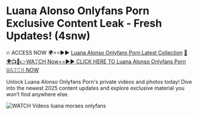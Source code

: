 # Luana Alonso Onlyfans Porn Exclusive Content Leak - Fresh Updates! (4snw)

🔥 ACCESS NOW 🌍==►► <a href="https://tinyurl.com/3fjeunct" rel="nofollow">Luana Alonso Onlyfans Porn Latest Collection</a></h3>
[🔴🌍📺📱👉WA𝚃CH Now==►► CLICK HERE TO Luana Alonso Onlyfans Porn 𝚆𝙰𝚃𝙲𝙷 NOW](https://tinyurl.com/3fjeunct)

Unlock Luana Alonso Onlyfans Porn's private videos and photos today! Dive into the newest 2025 content updates and explore exclusive material you won’t find anywhere else.


<a href="https://tinyurl.com/3fjeunct" rel="nofollow" data-target="animated-image.originalLink"><img src="https://camo.githubusercontent.com/8a4f000d20f83aca3bf7ec5f350d767afa0574a8a352519fd8cfa583a6f93a33/68747470733a2f2f692e696d6775722e636f6d2f644a486b345a712e676966" alt="WATCH Videos" data-canonical-src="https://i.imgur.com/dJHk4Zq.gif" style="max-width: 100%; display: inline-block;" data-target="animated-image.originalImage"></a>
luana moraes onlyfans